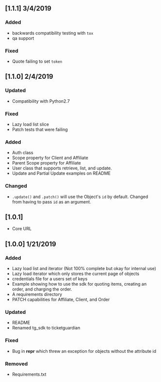 ## [1.1.1] 3/4/2019
### Added
 - backwards compatibility testing with `tox`
 - qa support

### Fixed
 - Quote failing to set `token`

## [1.1.0] 2/4/2019
### Updated
 - Compatibility with Python2.7

### Fixed
 - Lazy load list slice
 - Patch tests that were failing

### Added
 - Auth class
 - Scope property for Client and Affiliate
 - Parent Scope property for Affiliate
 - User class that supports retrieve, list, and update.
 - Update and Partial Update examples on README

### Changed
 - `.update()` and `.patch()` will use the Object's `id` by default. Changed from having to pass `id` as an argument.

## [1.0.1]
 - Core URL

## [1.0.0] 1/21/2019
### Added
 - Lazy load list and iterator (Not 100% complete but okay for internal use)
 - Lazy load iterator which only stores the current page of objects
 - credentials file for a users set of keys
 - Example showing how to use the sdk for quoting items, creating an order, and charging the order.
 - A requirements directory
 - PATCH capabilities for Affiliate, Client, and Order

### Updated
 - README
 - Renamed tg_sdk to ticketguardian

### Fixed
 - Bug in __repr__ which threw an exception for objects without the attribute id

### Removed
 - Requirements.txt